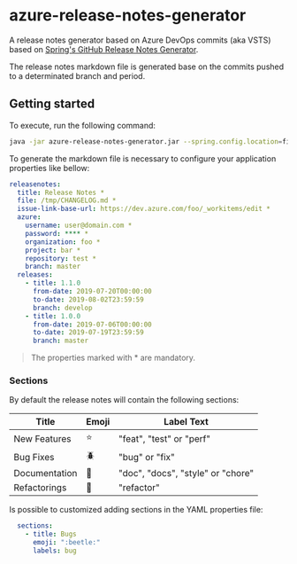 # azure-release-notes-generator

A release notes generator based on Azure DevOps commits (aka VSTS) based on [Spring's GitHub Release Notes Generator][github-generator].

The release notes markdown file is generated base on the commits pushed to a determinated branch and period.

## Getting started

To execute, run the following command:

```bash
java -jar azure-release-notes-generator.jar --spring.config.location=file:///tmp/dev/application.yml
```

To generate the markdown file is necessary to configure your application properties like bellow:

```yml
releasenotes:
  title: Release Notes *
  file: /tmp/CHANGELOG.md *
  issue-link-base-url: https://dev.azure.com/foo/_workitems/edit *
  azure:
    username: user@domain.com *
    password: **** *
    organization: foo *
    project: bar *
    repository: test *
    branch: master
  releases:
    - title: 1.1.0
      from-date: 2019-07-20T00:00:00
      to-date: 2019-08-02T23:59:59
      branch: develop
    - title: 1.0.0
      from-date: 2019-07-06T00:00:00
      to-date: 2019-07-19T23:59:59
      branch: master
```

> The properties marked with * are mandatory.

### Sections

By default the release notes will contain the following sections:

|Title|Emoji|Label Text|
|---|---|---|
|New Features|:star:|"feat", "test" or "perf"|
|Bug Fixes|:beetle:|"bug" or "fix"|
|Documentation|:notebook_with_decorative_cover:|"doc", "docs", "style" or "chore"|
|Refactorings|:wrench:|"refactor"|

Is possible to customized adding sections in the YAML properties file:

```yml
  sections:
    - title: Bugs
      emoji: ":beetle:"
      labels: bug
```

[github-generator]: https://github.com/spring-io/github-release-notes-generator